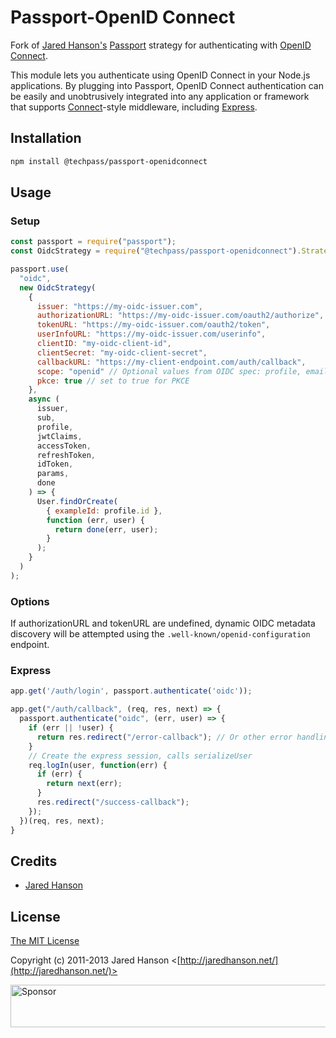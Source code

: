 # Passport-OpenID Connect

Fork of [Jared Hanson's](http://github.com/jaredhanson) [Passport](https://github.com/jaredhanson/passport) strategy for authenticating
with [OpenID Connect](http://openid.net/connect/).

This module lets you authenticate using OpenID Connect in your Node.js
applications.  By plugging into Passport, OpenID Connect authentication can be
easily and unobtrusively integrated into any application or framework that
supports [Connect](http://www.senchalabs.org/connect/)-style middleware,
including [Express](http://expressjs.com/).

## Installation

```bash
npm install @techpass/passport-openidconnect
```

## Usage

### Setup

```javascript
const passport = require("passport");
const OidcStrategy = require("@techpass/passport-openidconnect").Strategy;

passport.use(
  "oidc",
  new OidcStrategy(
    {
      issuer: "https://my-oidc-issuer.com",
      authorizationURL: "https://my-oidc-issuer.com/oauth2/authorize",
      tokenURL: "https://my-oidc-issuer.com/oauth2/token",
      userInfoURL: "https://my-oidc-issuer.com/userinfo",
      clientID: "my-oidc-client-id",
      clientSecret: "my-oidc-client-secret",
      callbackURL: "https://my-client-endpoint.com/auth/callback",
      scope: "openid" // Optional values from OIDC spec: profile, email, address, phone
      pkce: true // set to true for PKCE
    },
    async (
      issuer,
      sub,
      profile,
      jwtClaims,
      accessToken,
      refreshToken,
      idToken,
      params,
      done
    ) => {
      User.findOrCreate(
        { exampleId: profile.id },
        function (err, user) {
          return done(err, user);
        }
      );
    }
  )
);
```

### Options

If authorizationURL and tokenURL are undefined, dynamic OIDC metadata discovery will be attempted using the `.well-known/openid-configuration` endpoint.

### Express

```javascript
app.get('/auth/login', passport.authenticate('oidc'));

app.get("/auth/callback", (req, res, next) => {
  passport.authenticate("oidc", (err, user) => {
    if (err || !user) { 
      return res.redirect("/error-callback"); // Or other error handling
    }
    // Create the express session, calls serializeUser
    req.logIn(user, function(err) {
      if (err) {
        return next(err);
      }
      res.redirect("/success-callback");
    });
  })(req, res, next);
}
  ```

## Credits

  - [Jared Hanson](http://github.com/jaredhanson)

## License

[The MIT License](http://opensource.org/licenses/MIT)

Copyright (c) 2011-2013 Jared Hanson <[http://jaredhanson.net/](http://jaredhanson.net/)>

<a target='_blank' rel='nofollow' href='https://app.codesponsor.io/link/vK9dyjRnnWsMzzJTQ57fRJpH/jaredhanson/passport-openidconnect'>  <img alt='Sponsor' width='888' height='68' src='https://app.codesponsor.io/embed/vK9dyjRnnWsMzzJTQ57fRJpH/jaredhanson/passport-openidconnect.svg' /></a>
